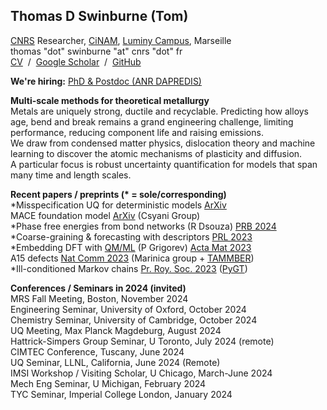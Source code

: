 ## Thomas D Swinburne (Tom)
<a href="http://www.cnrs.fr" target="_new">CNRS</a> Researcher, 
<a href="http://www.cinam.univ-mrs.fr" target="_new">CiNAM</a>,
<a href="https://www.calanques-parcnational.fr" target="_new">Luminy Campus</a>, Marseille
<br>
thomas "dot" swinburne "at" cnrs "dot" fr  <br>
<a href="pdf/CV-TomSwinburne-2024.pdf" target="_new">CV</a>
&nbsp;/&nbsp;
<a href="https://scholar.google.com/citations?hl=en&user=vgHQd9cAAAAJ&view_op=list_works&sortby=pubdate" target="_new">Google Scholar</a>
&nbsp;/&nbsp;
<a href="https://github.com/tomswinburne/" target="_new">GitHub</a>
<!--&nbsp;/&nbsp;
<a href="https://github.com/tomswinburne/pafi.git" target="_new">PAFI</a>
&nbsp;/&nbsp;
<a href="https://github.com/tomswinburne/tammber.git" target="_new">TAMMBER</a>-->

<strong>We're hiring:</strong> <a href="/projects">PhD & Postdoc (ANR DAPREDIS)</a>

<strong>Multi-scale methods for theoretical metallurgy</strong><br>
Metals are uniquely strong, ductile and recyclable.
Predicting how alloys age, bend and break 
remains a grand engineering challenge, limiting
performance, reducing component life and raising emissions.<br> 
We draw from condensed matter physics, dislocation theory and
machine learning to discover the atomic mechanisms of plasticity 
and diffusion.<br>
A particular focus is robust uncertainty 
quantification for models that span many time and length scales.

<strong>Recent papers / preprints (* = sole/corresponding)</strong><br>
*Misspecification UQ for deterministic models <a href="https://arxiv.org/abs/2402.01810v3" _target="_new">ArXiv</a><br>
MACE foundation model <a href="https://doi.org/10.1063/5.0155322">ArXiv</a> (Csyani Group)<br>
*Phase free energies from bond networks (R Dsouza) <a href="https://journals.aps.org/prb/abstract/10.1103/PhysRevB.109.064108" _target="_new">PRB 2024</a><br>
*Coarse-graining & forecasting with descriptors <a href="http://dx.doi.org/10.1103/PhysRevLett.131.236101" target="_new"> PRL 2023</a><br>
*Embedding DFT with <a href="https://github.com/marseille-matmol/LML-retrain" target="_new">QM/ML</a> (P Grigorev) <a href="https://doi.org/10.1016/j.actamat.2023.118734" target="_new">Acta Mat 2023 </a><br>
A15 defects <a href="https://www.nature.com/articles/s41467-023-38729-6" target="_new">Nat Comm 2023</a> (Marinica group + <a href="https://github.com/tomswinburne/TAMMBER" target="_new">TAMMBER</a>)<br>
*Ill-conditioned Markov chains <a href="https://royalsocietypublishing.org/doi/abs/10.1098/rsta.2022.0245" target="_new">Pr. Roy. Soc. 2023</a> (<a href="https://github.com/tomswinburne/PyGT" target="_new">PyGT</a>)

<strong>Conferences / Seminars in 2024 (invited)</strong><br>
MRS Fall Meeting, Boston, November 2024<br>
Engineering Seminar, University of Oxford, October 2024<br>
Chemistry Seminar, University of Cambridge, October 2024<br>
UQ Meeting, Max Planck Magdeburg, August 2024<br>
Hattrick-Simpers Group Seminar, U Toronto, July 2024 (remote)<br>
CIMTEC Conference, Tuscany, June 2024<br>
UQ Seminar, LLNL, California, June 2024 (Remote)<br>
IMSI Workshop / Visiting Scholar, U Chicago, March-June 2024<br>
Mech Eng Seminar, U Michigan, February 2024 <br>
TYC Seminar, Imperial College London, January 2024
